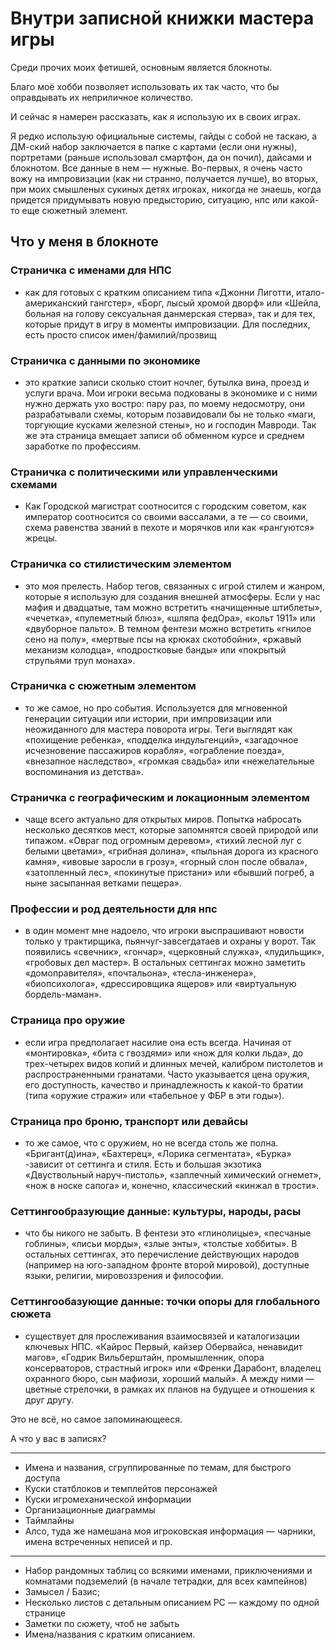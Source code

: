 # Внутри записной книжки мастера игры

Среди прочих моих фетишей, основным является блокноты. 

Благо моё хобби позволяет использовать их так часто, что бы оправдывать их 
неприличное количество. 

И сейчас я намерен рассказать, как я использую их в своих играх. 

Я редко использую официальные системы, гайды с собой не таскаю, а ДМ-ский набор 
заключается в папке с картами (если они нужны), портретами (раньше использовал 
смартфон, да он почил), дайсами и блокнотом. 
Все данные в нем — нужные. Во-первых, я очень часто вожу на импровизации (как 
ни странно, получается лучше), во вторых, при моих смышленых сукиных детях 
игроках, никогда не знаешь, когда придется придумывать новую предысторию, 
ситуацию, нпс или какой-то еще сюжетный элемент. 

## Что у меня в блокноте

### Страничка с именами для НПС
* как для готовых с кратким описанием типа «Джонни Лиготти, итало-американский 
  гангстер», «Борг, лысый хромой дворф» или «Шейла, больная на голову 
  сексуальная данмерская стерва», так и для тех, которые придут в игру в 
  моменты импровизации. Для последних, есть просто список имен/фамилий/прозвищ 

### Страничка с данными по экономике
* это краткие записи сколько стоит ночлег, бутылка вина, проезд и услуги врача. 
  Мои игроки весьма подкованы в экономике и с ними нужно держать ухо востро: 
  пару раз, по моему недосмотру, они разрабатывали схемы, которым позавидовали 
  бы не только «маги, торгующие кусками железной стены», но и господин Мавроди. 
  Так же эта страница вмещает записи об обменном курсе и среднем заработке по 
  профессиям. 

### Страничка с политическими или управленческими схемами
* Как Городской магистрат соотносится с городским советом, как император 
  соотносится со своими вассалами, а те — со своими, схема равенства званий в 
  пехоте и морячков или как «рангуются» жрецы.

### Страничка со стилистическим элементом
* это моя прелесть. Набор тегов, связанных с игрой стилем и жанром, которые я 
  использую для создания внешней атмосферы. Если у нас мафия и двадцатые, там 
  можно встретить «начищенные штиблеты», «чечетка», «пулеметный блюз», «шляпа 
  федОра», «кольт 1911» или «двуборное пальто». В темном фентези можно 
  встретить «гнилое сено на полу», «мертвые псы на крюках скотобойни», «ржавый 
  механизм колодца», «подростковые банды» или «покрытый струпьями труп монаха». 

### Страничка с сюжетным элементом
* то же самое, но про события. Используется для мгновенной генерации ситуации 
  или истории, при импровизации или неожиданного для мастера поворота игры. 
  Теги выглядят как «похищение ребенка», «подделка индульгенций», «загадочное 
  исчезновение пассажиров корабля», «ограбление поезда», «внезапное 
  наследство», «громкая свадьба» или «нежелательные воспоминания из детства».

### Страничка с географическим и локационным элементом
* чаще всего актуально для открытых миров. Попытка набросать несколько десятков 
  мест, которые запомнятся своей природой или типажом. «Овраг под огромным 
  деревом», «тихий лесной луг с белыми цветами», «грибная долина», «пыльная 
  дорога из красного камня», «ивовые заросли в грозу», «горный слон после 
  обвала», «затопленный лес», «покинутые пристани» или «бывший погреб, а ныне 
  засыпанная ветками пещера».

### Профессии и род деятельности для нпс
* в один момент мне надоело, что игроки выспрашивают новости только у 
  трактирщика, пьянчуг-завсегдатаев и охраны у ворот. Так появились «свечник», 
  «гончар», «церковный служка», «лудильщик», «гробовых дел мастер». В остальных 
  сеттингах можно заметить «домоправителя», «почтальона», «тесла-инженера», 
  «биопсихолога», «дрессировщика ящеров» или «виртуальную бордель-маман».

### Страница про оружие
* если игра предполагает насилие она есть всегда. Начиная от «монтировка», 
  «бита с гвоздями» или «нож для колки льда», до трех-четырех видов копий и 
  длинных мечей, калибром пистолетов и распространенными гранатами. Часто 
  указывается цена оружия, его доступность, качество и принадлежность к 
  какой-то братии (типа «оружие стражи» или «табельное у ФБР в эти годы»). 

### Страница про броню, транспорт или девайсы
* то же самое, что с оружием, но не всегда столь же полна. «Бригант(д)ина», 
  «Бахтерец», «Лорика сегментата», «Бурка» -зависит от сеттинга и стиля. Есть и 
  большая экзотика «Двуствольный наруч-пистоль», «заплечный химический 
  огнемет», «нож в носке сапога» и, конечно, классический «кинжал в трости». 

### Сеттингообразующие данные: культуры, народы, расы
* что бы никого не забыть. В фентези это «глинолицые», «песчаные гоблины», 
  «лисьи морды», «злые энты», «толстые хоббиты». В остальных сеттингах, это 
  перечисление действующих народов (например на юго-западном фронте второй 
  мировой), доступные языки, религии, мировоззрения и философии. 

### Сеттингообазующие данные: точки опоры для глобального сюжета
* существует для прослеживания взаимосвязей и каталогизации ключевых НПС. 
  «Кайрос Первый, кайзер Обервайса, ненавидит магов», «Годрик Вильберштайн, 
  промышленник, опора консерваторов, страстный игрок» или «Френки Дарабонт, 
  владелец охранного бюро, сын мафиози, хороший малый». А между ними — цветные 
  стрелочки, в рамках их планов на будущее и отношения к друг другу. 

Это не всё, но самое запоминающееся. 

А что у вас в записях?

----

* Имена и названия, сгруппированные по темам, для быстрого доступа
* Куски статблоков и темплейтов персонажей
* Куски игромеханической информации
* Организационные диаграммы
* Таймлайны
* Алсо, туда же намешана моя игроковская информация — чарники, имена 
  встреченных неписей и пр.

----

* Набор рандомных таблиц со всякими именами, приключениями и комнатами 
  подземелий (в начале тетрадки, для всех кампейнов)
* Замысел / Базис;
* Несколько листов с детальным описанием PC — каждому по одной странице
* Заметки по сюжету, чтоб не забыть
* Имена/названия с кратким описанием.
